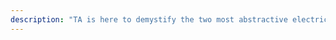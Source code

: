 ```yaml
---
description: "TA is here to demystify the two most abstractive electrical engineering course, Circuit analysis and Electromagnetics field. With a plus of demystifying engineering related concepts and how to be productive, use time effectively and learn skills that payoff as a student."
---
```

